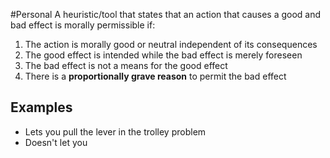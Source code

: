 #Personal 
A heuristic/tool that states that an action that causes a good and bad effect is morally permissible if:
1. The action is morally good or neutral independent of its consequences
2. The good effect is intended while the bad effect is merely foreseen
3. The bad effect is not a means for the good effect
4. There is a **proportionally grave reason** to permit the bad effect
## Examples
* Lets you pull the lever in the trolley problem
* Doesn't let you 